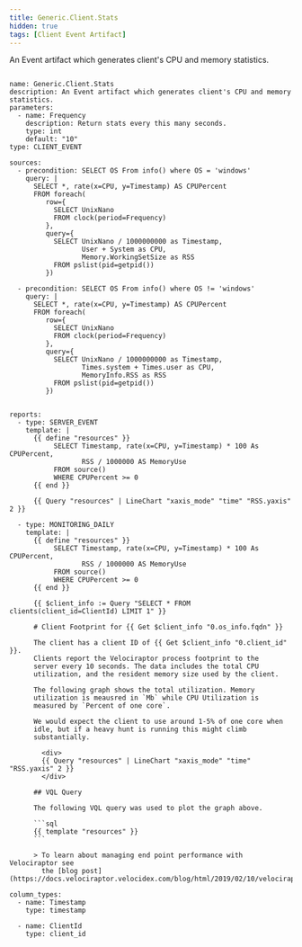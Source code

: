 ```yaml
---
title: Generic.Client.Stats
hidden: true
tags: [Client Event Artifact]
---
```


An Event artifact which generates client's CPU and memory statistics.

<pre><code class="language-yaml">
name: Generic.Client.Stats
description: An Event artifact which generates client's CPU and memory statistics.
parameters:
  - name: Frequency
    description: Return stats every this many seconds.
    type: int
    default: "10"
type: CLIENT_EVENT

sources:
  - precondition: SELECT OS From info() where OS = 'windows'
    query: |
      SELECT *, rate(x=CPU, y=Timestamp) AS CPUPercent
      FROM foreach(
         row={
           SELECT UnixNano
           FROM clock(period=Frequency)
         },
         query={
           SELECT UnixNano / 1000000000 as Timestamp,
                  User + System as CPU,
                  Memory.WorkingSetSize as RSS
           FROM pslist(pid=getpid())
         })

  - precondition: SELECT OS From info() where OS != 'windows'
    query: |
      SELECT *, rate(x=CPU, y=Timestamp) AS CPUPercent
      FROM foreach(
         row={
           SELECT UnixNano
           FROM clock(period=Frequency)
         },
         query={
           SELECT UnixNano / 1000000000 as Timestamp,
                  Times.system + Times.user as CPU,
                  MemoryInfo.RSS as RSS
           FROM pslist(pid=getpid())
         })


reports:
  - type: SERVER_EVENT
    template: |
      {{ define "resources" }}
           SELECT Timestamp, rate(x=CPU, y=Timestamp) * 100 As CPUPercent,
                  RSS / 1000000 AS MemoryUse
           FROM source()
           WHERE CPUPercent &gt;= 0
      {{ end }}

      {{ Query "resources" | LineChart "xaxis_mode" "time" "RSS.yaxis" 2 }}

  - type: MONITORING_DAILY
    template: |
      {{ define "resources" }}
           SELECT Timestamp, rate(x=CPU, y=Timestamp) * 100 As CPUPercent,
                  RSS / 1000000 AS MemoryUse
           FROM source()
           WHERE CPUPercent &gt;= 0
      {{ end }}

      {{ $client_info := Query "SELECT * FROM clients(client_id=ClientId) LIMIT 1" }}

      # Client Footprint for {{ Get $client_info "0.os_info.fqdn" }}

      The client has a client ID of {{ Get $client_info "0.client_id" }}.
      Clients report the Velociraptor process footprint to the
      server every 10 seconds. The data includes the total CPU
      utilization, and the resident memory size used by the client.

      The following graph shows the total utilization. Memory
      utilization is meausred in `Mb` while CPU Utilization is
      measured by `Percent of one core`.

      We would expect the client to use around 1-5% of one core when
      idle, but if a heavy hunt is running this might climb
      substantially.

        &lt;div&gt;
        {{ Query "resources" | LineChart "xaxis_mode" "time" "RSS.yaxis" 2 }}
        &lt;/div&gt;

      ## VQL Query

      The following VQL query was used to plot the graph above.

      ```sql
      {{ template "resources" }}
      ```

      &gt; To learn about managing end point performance with Velociraptor see
        the [blog post](https://docs.velociraptor.velocidex.com/blog/html/2019/02/10/velociraptor_performance.html).

column_types:
  - name: Timestamp
    type: timestamp

  - name: ClientId
    type: client_id

</code></pre>

